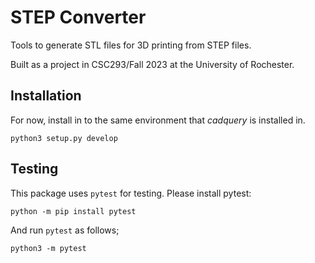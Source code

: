 # STEP Converter

Tools to generate STL files for 3D printing from STEP files.

Built as a project in CSC293/Fall 2023 at the University of Rochester.

## Installation

For now, install in to the same environment that _cadquery_ is installed in.

```
python3 setup.py develop
```

## Testing

This package uses `pytest` for testing. Please install pytest:

```
python -m pip install pytest
```

And run `pytest` as follows;

```
python3 -m pytest
```
